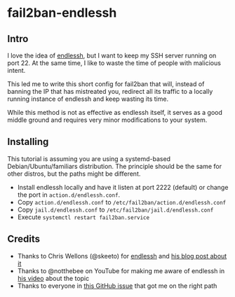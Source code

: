 # fail2ban-endlessh

## Intro

I love the idea of [endlessh](https://github.com/skeeto/endlessh), but I want to keep my SSH server running on port 22.
At the same time, I like to waste the time of people with malicious intent.

This led me to write this short config for fail2ban that will, instead of banning the IP that has mistreated you, redirect all its traffic to a locally running instance of endlessh and keep wasting its time.

While this method is not as effective as endlessh itself, it serves as a good middle ground and requires very minor modifications to your system.

## Installing

This tutorial is assuming you are using a systemd-based Debian/Ubuntu/familiars distribution. The principle should be the same for other distros, but the paths might be different.

* Install endlessh locally and have it listen at port 2222 (default) or change the port in `action.d/endlessh.conf`.
* Copy `action.d/endlessh.conf` to `/etc/fail2ban/action.d/endlessh.conf`
* Copy `jail.d/endlessh.conf` to `/etc/fail2ban/jail.d/endlessh.conf`
* Execute `systemctl restart fail2ban.service`

## Credits
* Thanks to Chris Wellons (@skeeto) for [endlessh](https://github.com/skeeto/endlessh) and [his blog post about it](https://nullprogram.com/blog/2019/03/22/)
* Thanks to @notthebee on YouTube for making me aware of endlessh in [his video](https://www.youtube.com/watch?v=SKhKNUo6rJU) about the topic
* Thanks to everyone in [this GitHub issue](https://github.com/fail2ban/fail2ban/issues/419) that got me on the right path
